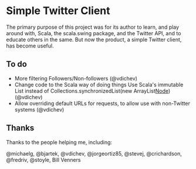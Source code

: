 Simple Twitter Client
=====================

The primary purpose of this project was for its author to learn, and play around
with, Scala, the scala.swing package, and the Twitter API, and to educate others 
in the same. But now the product, a simple Twitter client, has become useful.

## To do

- More filtering
  Followers/Non-followers (@vdichev)
- Change code to the Scala way of doing things
  Use Scala's immutable List instead of Collections.synchronizedList(new ArrayList[Node]())  (@vdichev)
- Allow overriding default URLs for requests, to allow use with non-Twitter systems (@vdichev)

## Thanks

Thanks to the people helping me, including:

@michaelg, @bjartek, @vdichev, @jorgeortiz85, @stevej, @crichardson, @fredriv, @stoyle,
Bill Venners
